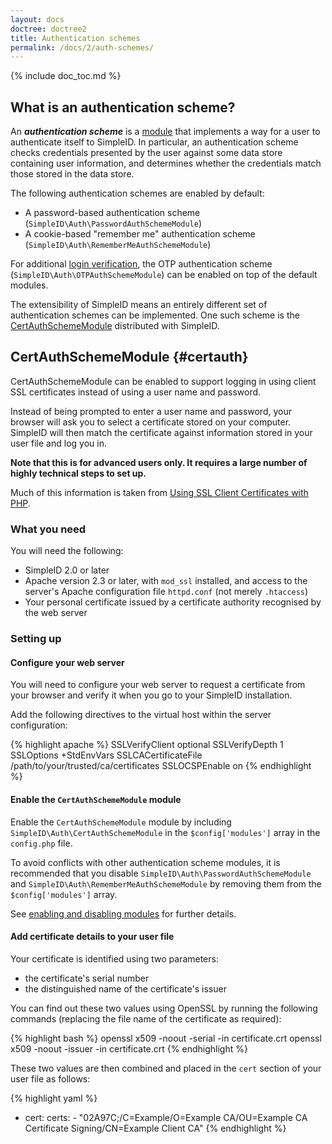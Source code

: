 ```yaml
---
layout: docs
doctree: doctree2
title: Authentication schemes
permalink: /docs/2/auth-schemes/
---
```


{% include doc_toc.md %}

## What is an authentication scheme?

An ***authentication scheme*** is a [module](/docs/2/modules/) that implements a way for a user to
authenticate itself to SimpleID.  In particular, an authentication scheme checks credentials presented
by the user against some data store containing user information, and determines whether the credentials
match those stored in the data store.

The following authentication schemes are enabled by default:

- A password-based authentication scheme (`SimpleID\Auth\PasswordAuthSchemeModule`)
- A cookie-based "remember me" authentication scheme (`SimpleID\Auth\RememberMeAuthSchemeModule`) 

For additional [login verification](/docs/2/login-verification/), the OTP authentication scheme
(`SimpleID\Auth\OTPAuthSchemeModule`) can be enabled on top of the default modules.

The extensibility of SimpleID means an entirely different set of authentication schemes can
be implemented.  One such scheme is the [CertAuthSchemeModule](#certauth) distributed with
SimpleID.

## CertAuthSchemeModule   {#certauth}

CertAuthSchemeModule can be enabled to support logging in using client SSL certificates instead
of using a user name and password.

Instead of being prompted to enter a user name and password, your browser will ask you to
select a certificate stored on your computer.  SimpleID will then match the certificate against
information stored in your user file and log you in.

**Note that this is for advanced users only.  It requires a large number of highly technical steps to set up.**

Much of this information is taken from [Using SSL Client Certificates with PHP](http://cweiske.de/tagebuch/ssl-client-certificates.htm).


### What you need

You will need the following:

- SimpleID 2.0 or later
- Apache version 2.3 or later, with `mod_ssl` installed, and access to the server's Apache configuration file `httpd.conf` (not merely `.htaccess`)
- Your personal certificate issued by a certificate authority recognised by the web server

### Setting up

#### Configure your web server

You will need to configure your web server to request a certificate from your browser and verify it when you go to your SimpleID installation.

Add the following directives to the virtual host within the server configuration:

{% highlight apache %}
SSLVerifyClient optional
SSLVerifyDepth 1
SSLOptions +StdEnvVars
SSLCACertificateFile /path/to/your/trusted/ca/certificates
SSLOCSPEnable on
{% endhighlight %}

#### Enable the `CertAuthSchemeModule` module

Enable the `CertAuthSchemeModule` module by including `SimpleID\Auth\CertAuthSchemeModule` in
the `$config['modules']` array in the `config.php` file.

To avoid conflicts with other authentication scheme modules, it is recommended that you
disable `SimpleID\Auth\PasswordAuthSchemeModule` and `SimpleID\Auth\RememberMeAuthSchemeModule`
by removing them from the `$config['modules']` array.

See [enabling and disabling modules](/docs/2/modules/#enabling) for further details.

#### Add certificate details to your user file

Your certificate is identified using two parameters:

- the certificate's serial number
- the distinguished name of the certificate's issuer

You can find out these two values using OpenSSL by running the following commands (replacing the file name of the certificate as required):

{% highlight bash %}
openssl x509 -noout -serial -in certificate.crt
openssl x509 -noout -issuer -in certificate.crt
{% endhighlight %}

These two values are then combined and placed in the `cert` section of your user file as follows:

{% highlight yaml %}
- cert:
    certs: 
        - "02A97C;/C=Example/O=Example CA/OU=Example CA Certificate Signing/CN=Example Client CA"
{% endhighlight %}
